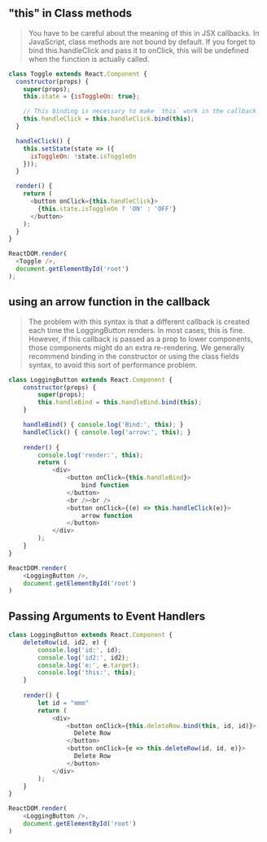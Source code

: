 ## "this" in Class methods

> You have to be careful about the meaning of this in JSX callbacks. 
> In JavaScript, class methods are not bound by default. If you 
> forget to bind this.handleClick and pass it to onClick, this will 
> be undefined when the function is actually called.

```js
class Toggle extends React.Component {
  constructor(props) {
    super(props);
    this.state = {isToggleOn: true};

    // This binding is necessary to make `this` work in the callback
    this.handleClick = this.handleClick.bind(this);
  }

  handleClick() {
    this.setState(state => ({
      isToggleOn: !state.isToggleOn
    }));
  }

  render() {
    return (
      <button onClick={this.handleClick}>
        {this.state.isToggleOn ? 'ON' : 'OFF'}
      </button>
    );
  }
}

ReactDOM.render(
  <Toggle />,
  document.getElementById('root')
);
```



## using an arrow function in the callback
> The problem with this syntax is that a different callback is 
> created each time the LoggingButton renders. In most cases, 
> this is fine. However, if this callback is passed as a prop 
> to lower components, those components might do an extra re-rendering. 
> We generally recommend binding in the constructor or using the 
> class fields syntax, to avoid this sort of performance problem.

```js
class LoggingButton extends React.Component {
    constructor(props) {
        super(props);
        this.handleBind = this.handleBind.bind(this);
    }

    handleBind() { console.log('Bind:', this); }
    handleClick() { console.log('arrow:', this); }
  
    render() {
        console.log('render:', this);
        return (
            <div>
                <button onClick={this.handleBind}>
                    bind function
                </button>
                <br /><br />
                <button onClick={(e) => this.handleClick(e)}>
                    arrow function
                </button>
            </div>
        );
    }
}

ReactDOM.render(
    <LoggingButton />, 
    document.getElementById('root')
)
```


## Passing Arguments to Event Handlers 
```js
class LoggingButton extends React.Component {
    deleteRow(id, id2, e) { 
        console.log('id:', id); 
        console.log('id2:', id2); 
        console.log('e:', e.target); 
        console.log('this:', this); 
    }
  
    render() {
        let id = "mmm"
        return (
            <div>
                <button onClick={this.deleteRow.bind(this, id, id)}>
                  Delete Row
                </button>
                <button onClick={e => this.deleteRow(id, id, e)}>
                  Delete Row
                </button>
            </div>
        );
    }
}

ReactDOM.render(
    <LoggingButton />, 
    document.getElementById('root')
)
```
